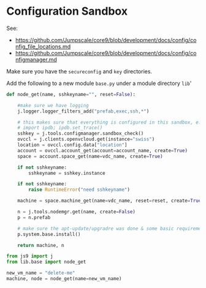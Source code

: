 # Configuration Sandbox

See:
- https://github.com/Jumpscale/core9/blob/development/docs/config/config_file_locations.md
- https://github.com/Jumpscale/core9/blob/development/docs/config/configmanager.md


Make sure you have the `secureconfig` and `key` directories.

Add the following to a new module `base.py` under a module directory `lib`'

```python
def node_get(name, sshkeyname="", reset=False):

    #make sure we have logging
    j.logger.logger_filters_add("prefab,exec,ssh,*")

    # this makes sure that everything is configured in this sandbox, e.g. sshkey loaded, the local config dir used
    # import ipdb; ipdb.set_trace()
    sshkey = j.tools.configmanager.sandbox_check()
    ovccl = j.clients.openvcloud.get(instance="swiss")
    location = ovccl.config.data["location"]
    account = ovccl.account_get(account=account_name, create=True)
    space = account.space_get(name=vdc_name, create=True)

    if not sshkeyname:
        sshkeyname = sshkey.instance

    if not sshkeyname:
        raise RuntimeError("need sshkeyname")

    machine = space.machine_get(name=vdc_name, reset=reset, create=True, sshkeyname=sshkeyname)

    n = j.tools.nodemgr.get(name, create=False)
    p = n.prefab

    # make sure the apt-update/upgradre was done & some basic requirements
    p.system.base.install()

    return machine, n
```


```python
from js9 import j
from lib.base import node_get

new_vm_name = "delete-me"
machine, node = node_get(name=new_vm_name)
```
